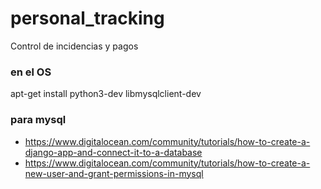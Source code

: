 # personal_tracking

Control de incidencias y pagos

### en el OS


apt-get install python3-dev libmysqlclient-dev

### para mysql
* https://www.digitalocean.com/community/tutorials/how-to-create-a-django-app-and-connect-it-to-a-database
* https://www.digitalocean.com/community/tutorials/how-to-create-a-new-user-and-grant-permissions-in-mysql
